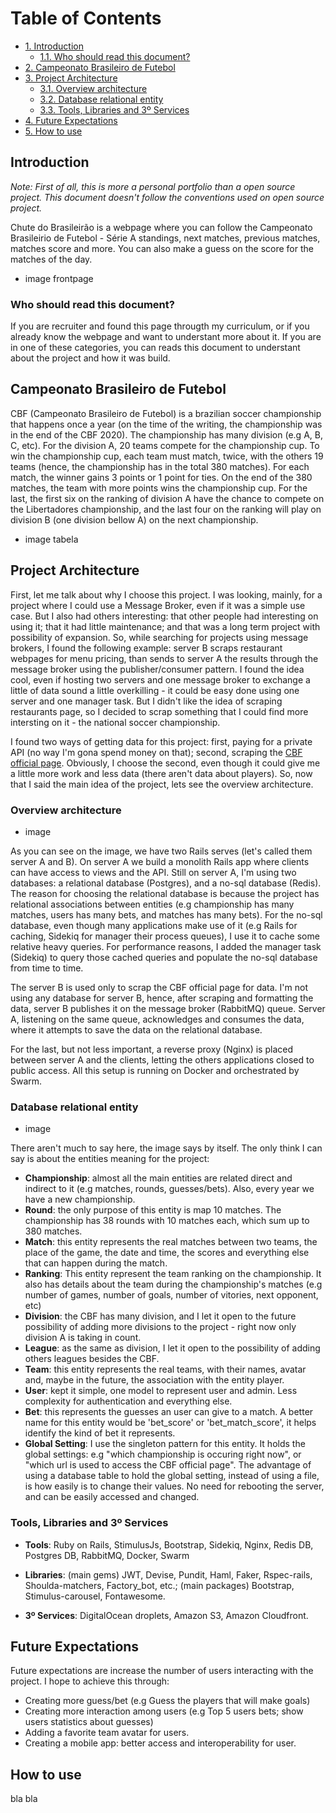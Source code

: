 # Table of Contents

- [1. Introduction](#introduction)
  - [1.1. Who should read this document?](#who-should-read)
- [2. Campeonato Brasileiro de Futebol](#campeonato-brasileiro)
- [3. Project Architecture](#architecture)
  - [3.1. Overview architecture](#overview-architecture)
  - [3.2. Database relational entity](#database-relational-entity)
  - [3.3. Tools, Libraries and 3º Services](#tools)
- [4. Future Expectations](#future-expectations)
- [5. How to use](#how-to-use)

## Introduction

_Note: First of all, this is more a personal portfolio than a open source project. This document doesn't follow the conventions used on open source project._

Chute do Brasileirão is a webpage where you can follow the Campeonato Brasileirio de Futebol - Série A standings, next matches, previous matches, matches score and more. You can also make a guess on the score for the matches of the day.

- image frontpage

### Who should read this document?

If you are recruiter and found this page througth my curriculum, or if you already know the webpage and want to understant more about it. If you are in one of these categories, you can reads this document to understant about the project and how it was build.

## Campeonato Brasileiro de Futebol

CBF (Campeonato Brasileiro de Futebol) is a brazilian soccer championship that happens once a year (on the time of the writing, the championship was in the end of the CBF 2020). The championship has many division (e.g A, B, C, etc). For the division A, 20 teams compete for the championship cup. To win the championship cup, each team must match, twice, with the others 19 teams (hence, the championship has in the total 380 matches). For each match, the winner gains 3 points or 1 point for ties. On the end of the 380 matches, the team with more points wins the championship cup. For the last, the first six on the ranking of division A have the chance to compete on the Libertadores championship, and the last four on the ranking will play on division B (one division bellow A) on the next championship.

- image tabela

## Project Architecture

First, let me talk about why I choose this project. I was looking, mainly, for a project where I could use a Message Broker, even if it was a simple use case. But I also had others interesting: that other people had interesting on using it; that it had little maintenance; and that was a long term project with possibility of expansion. So, while searching for projects using message brokers, I found the following example: server B scraps restaurant webpages for menu pricing, than sends to server A the results through the message broker using the publisher/consumer pattern. I found the idea cool, even if hosting two servers and one message broker to exchange a little of data sound a little overkilling - it could be easy done using one server and one manager task. But I didn't like the idea of scraping restaurants page, so I decided to scrap something that I could find more intersting on it - the national soccer championship.

I found two ways of getting data for this project: first, paying for a private API (no way I'm gona spend money on that); second, scraping the [CBF official page](https://www.cbf.com.br/futebol-brasileiro/competicoes/campeonato-brasileiro-serie-a). Obviously, I choose the second, even though it could give me a little more work and less data (there aren't data about players). So, now that I said the main idea of the project, lets see the overview architecture.

### Overview architecture

- image

As you can see on the image, we have two Rails serves (let's called them server A and B). On server A we build a monolith Rails app where clients can have access to views and the API. Still on server A, I'm using two databases: a relational database (Postgres), and a no-sql database (Redis). The reason for choosing the relational database is because the project has relational associations between entities (e.g championship has many matches, users has many bets, and matches has many bets). For the no-sql database, even though many applications make use of it (e.g Rails for caching, Sidekiq for manager their process queues), I use it to cache some relative heavy queries. For performance reasons, I added the manager task (Sidekiq) to query those cached queries and populate the no-sql database from time to time.

The server B is used only to scrap the CBF official page for data. I'm not using any database for server B, hence, after scraping and formatting the data, server B publishes it on the message broker (RabbitMQ) queue. Server A, listening on the same queue, acknowledges and consumes the data, where it attempts to save the data on the relational database.

For the last, but not less important, a reverse proxy (Nginx) is placed between server A and the clients, letting the others applications closed to public access. All this setup is running on Docker and orchestrated by Swarm.

### Database relational entity

- image

There aren't much to say here, the image says by itself. The only think I can say is about the entities meaning for the project:

- **Championship**: almost all the main entities are related direct and indirect to it (e.g matches, rounds, guesses/bets). Also, every year we have a new championship.
- **Round**: the only purpose of this entity is map 10 matches. The championship has 38 rounds with 10 matches each, which sum up to 380 matches.
- **Match**: this entity represents the real matches between two teams, the place of the game, the date and time, the scores and everything else that can happen during the match.
- **Ranking**: This entity represent the team ranking on the championship. It also has details about the team during the championship's matches (e.g number of games, number of goals, number of vitories, next opponent, etc)
- **Division**: the CBF has many division, and I let it open to the future possibility of adding more divisions to the project - right now only division A is taking in count.
- **League**: as the same as division, I let it open to the possibility of adding others leagues besides the CBF.
- **Team**: this entity represents the real teams, with their names, avatar and, maybe in the future, the association with the entity player.
- **User**: kept it simple, one model to represent user and admin. Less complexity for authentication and everything else.
- **Bet**: this represents the guesses an user can give to a match. A better name for this entity would be 'bet_score' or 'bet_match_score', it helps identify the kind of bet it represents.
- **Global Setting**: I use the singleton pattern for this entity. It holds the global settings: e.g "which championship is occuring right now", or "which url is used to access the CBF official page". The advantage of using a database table to hold the global setting, instead of using a file, is how easily is to change their values. No need for rebooting the server, and can be easily accessed and changed.

### Tools, Libraries and 3º Services

- **Tools**: Ruby on Rails, StimulusJs, Bootstrap, Sidekiq, Nginx, Redis DB, Postgres DB, RabbitMQ, Docker, Swarm

- **Libraries**: (main gems) JWT, Devise, Pundit, Haml, Faker, Rspec-rails, Shoulda-matchers, Factory_bot, etc.; (main packages) Bootstrap, Stimulus-carousel, Fontawesome.

- **3º Services**: DigitalOcean droplets, Amazon S3, Amazon Cloudfront.

## Future Expectations

Future expectations are increase the number of users interacting with the project. I hope to achieve this through:

- Creating more guess/bet (e.g Guess the players that will make goals)
- Creating more interaction among users (e.g Top 5 users bets; show users statistics about guesses)
- Adding a favorite team avatar for users.
- Creating a mobile app: better access and interoperability for user.

## How to use

bla bla
